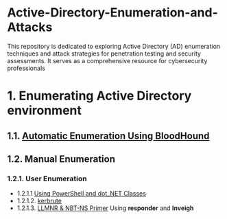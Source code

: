 # Active-Directory-Enumeration-and-Attacks
This repository is dedicated to exploring Active Directory (AD) enumeration techniques and attack strategies for penetration testing and security assessments. It serves as a comprehensive resource for cybersecurity professionals
# 1. Enumerating Active Directory environment
## 1.1. [Automatic Enumeration Using BloodHound](https://github.com/MGamalCYSEC/Active-Directory-Enumeration-and-Attacks/blob/main/AD%20Enumeration/AD%20Automatic%20Enumeration.md)
## 1.2. Manual Enumeration
  ### 1.2.1. User Enumeration
  - 1.2.1.1 [Using PowerShell and dot_NET Classes](https://github.com/MGamalCYSEC/Active-Directory-Enumeration-and-Attacks/blob/main/AD%20Enumeration/Manual%20Enumeration/Using%20PowerShell%20and%20dot_NET%20Classes.md)
  - 1.2.1.2. [kerbrute](https://github.com/MGamalCYSEC/Active-Directory-Enumeration-and-Attacks/blob/main/AD%20Enumeration/Manual%20Enumeration/Kerbrute.md)
  - 1.2.1.3. [LLMNR & NBT-NS Primer](https://github.com/MGamalCYSEC/Active-Directory-Enumeration-and-Attacks/blob/main/AD%20Enumeration/Manual%20Enumeration/LLMNR%20%26%20NBT-NS%20Primer.md) Using **responder** and **Inveigh**
